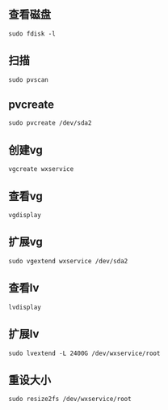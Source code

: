 ## 查看磁盘

```shell
sudo fdisk -l
```

## 扫描

```shell
sudo pvscan
```

## pvcreate

```shell
sudo pvcreate /dev/sda2
```

## 创建vg

```shell
vgcreate wxservice
```

## 查看vg

```shell
vgdisplay
```

## 扩展vg

```shell
sudo vgextend wxservice /dev/sda2
```

## 查看lv

```shell
lvdisplay
```

## 扩展lv

```shell
sudo lvextend -L 2400G /dev/wxservice/root
```

## 重设大小


```shell
sudo resize2fs /dev/wxservice/root
```